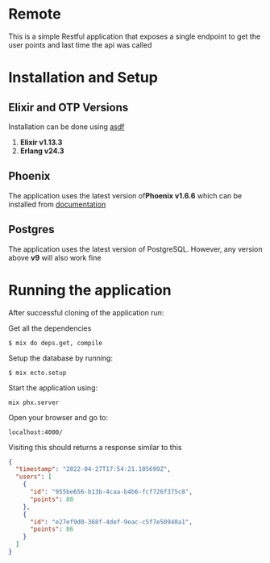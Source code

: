 # Remote

This is a simple Restful application that exposes a single endpoint to get the user points and
last time the api was called

# Installation and Setup

## Elixir and OTP Versions

Installation can be done using [asdf](https://asdf-vm.com)

1. **Elixir v1.13.3**
2. **Erlang v24.3**

## Phoenix

The application uses the latest version of**Phoenix v1.6.6** which can be installed from [documentation]()

## Postgres

The application uses the latest version of PostgreSQL. However, any version above **v9** will also work fine

# Running the application

After successful cloning of the application run:

Get all the dependencies

```
$ mix do deps.get, compile
```

Setup the database by running:

```
$ mix ecto.setup
```

Start the application using:

```
mix phx.server
```

Open your browser and go to:

```
localhost:4000/
```

Visiting this should returns a response similar to this

```json
{
  "timestamp": "2022-04-27T17:54:21.105699Z",
  "users": [
    {
      "id": "955be656-b13b-4caa-b4b6-fcf726f375c8",
      "points": 88
    },
    {
      "id": "e27ef9d0-368f-4def-9eac-c5f7e50940a1",
      "points": 86
    }
  ]
}
```
